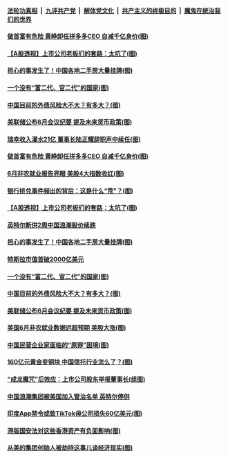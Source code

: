 ####  [法轮功真相](../../../../basic/blob/master/README.md?t=07031502) &nbsp;|&nbsp; [九评共产党](../../../../9ping.md/blob/master/README.md?t=07031502) &nbsp;|&nbsp; [解体党文化](../../../../jtdwh.md/blob/master/README.md?t=07031502)  &nbsp;|&nbsp; [共产主义的终极目的](../../../../gczydzjmd.md/blob/master/README.md?t=07031502) &nbsp;|&nbsp; [魔鬼在统治我们的世界](../../../../mgztzwmdsj.md/blob/master/README.md?t=07031502) 

#### [做首富有危险 黄峥卸任拼多多CEO 自减千亿身价(图)](../pages/p5/938505.md?t=07031502) 

#### [【A股透视】上市公司老板们的套路：太坑了(图)](../pages/p5/938506.md?t=07031502) 

#### [担心的事发生了！中国各地二手房大量挂牌(图)](../pages/p5/938466.md?t=07031502) 

#### [一个没有“富二代、官二代”的国家(图)](../pages/p5/938500.md?t=07031502) 

#### [中国目前的外债风险大不大？有多大？(图)](../pages/p5/938499.md?t=07031502) 

#### [美联储公布6月会议纪要 提及未来货币政策(图)](../pages/p5/938461.md?t=07031502) 

#### [瑞幸收入灌水21亿 董事长陆正耀辞职声中续任(图)](../pages/p5/938532.md?t=07031502) 

#### [做首富有危险 黄峥卸任拼多多CEO 自减千亿身价(图)](../pages/p5/938505.md?t=07031502) 

#### [6月非农就业报告亮眼 美股4大指数收红(图)](../pages/p5/938531.md?t=07031502) 

#### [银行挤兑事件频出的背后：这是什么“荒”？(图)](../pages/p5/938496.md?t=07031502) 

#### [【A股透视】上市公司老板们的套路：太坑了(图)](../pages/p5/938506.md?t=07031502) 

#### [英特尔断供2周中国浪潮股价续跌](../pages/p5/938508.md?t=07031502) 

#### [担心的事发生了！中国各地二手房大量挂牌(图)](../pages/p5/938466.md?t=07031502) 

#### [特斯拉市值首破2000亿美元](../pages/p5/938503.md?t=07031502) 

#### [一个没有“富二代、官二代”的国家(图)](../pages/p5/938500.md?t=07031502) 

#### [中国目前的外债风险大不大？有多大？(图)](../pages/p5/938499.md?t=07031502) 

#### [美联储公布6月会议纪要 提及未来货币政策(图)](../pages/p5/938461.md?t=07031502) 

#### [美国6月非农就业数据远超预期 美股大涨(图)](../pages/p5/938460.md?t=07031502) 

#### [中国民营企业家面临的“原罪”困境(图)](../pages/p5/938453.md?t=07031502) 


#### [160亿元黄金变铜块 中国信托行业怎么了？(图)](../pages/p5/938358.md?t=07031502) 

#### [“成龙魔咒”后效应：上市公司股东举报董事长(组图)](../pages/p5/938368.md?t=07031502) 

#### [中国浪潮集团被美国加入管治名单 英特尔停供](../pages/p5/938365.md?t=07031502) 

#### [印度App禁令或致TikTok母公司损失60亿美元(图)](../pages/p5/938364.md?t=07031502) 

#### [港版国安法对这些香港资产有负面影响(图)](../pages/p5/938357.md?t=07031502) 

#### [从美的集团创始人被劫持这事儿谈经济现实(图)](../pages/p5/938344.md?t=07031502) 

